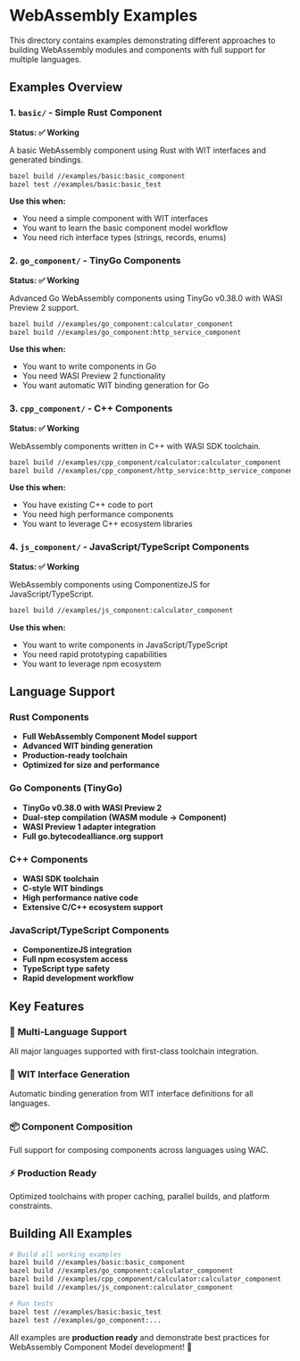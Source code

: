# WebAssembly Examples

This directory contains examples demonstrating different approaches to building WebAssembly modules and components with full support for multiple languages.

## Examples Overview

### 1. `basic/` - Simple Rust Component
**Status: ✅ Working**

A basic WebAssembly component using Rust with WIT interfaces and generated bindings.

```bash
bazel build //examples/basic:basic_component
bazel test //examples/basic:basic_test
```

**Use this when:**
- You need a simple component with WIT interfaces
- You want to learn the basic component model workflow
- You need rich interface types (strings, records, enums)

### 2. `go_component/` - TinyGo Components
**Status: ✅ Working**

Advanced Go WebAssembly components using TinyGo v0.38.0 with WASI Preview 2 support.

```bash
bazel build //examples/go_component:calculator_component
bazel build //examples/go_component:http_service_component
```

**Use this when:**
- You want to write components in Go
- You need WASI Preview 2 functionality
- You want automatic WIT binding generation for Go

### 3. `cpp_component/` - C++ Components
**Status: ✅ Working**

WebAssembly components written in C++ with WASI SDK toolchain.

```bash
bazel build //examples/cpp_component/calculator:calculator_component
bazel build //examples/cpp_component/http_service:http_service_component
```

**Use this when:**
- You have existing C++ code to port
- You need high performance components
- You want to leverage C++ ecosystem libraries

### 4. `js_component/` - JavaScript/TypeScript Components
**Status: ✅ Working**

WebAssembly components using ComponentizeJS for JavaScript/TypeScript.

```bash
bazel build //examples/js_component:calculator_component
```

**Use this when:**
- You want to write components in JavaScript/TypeScript
- You need rapid prototyping capabilities
- You want to leverage npm ecosystem

## Language Support

### Rust Components
- **Full WebAssembly Component Model support**
- **Advanced WIT binding generation**
- **Production-ready toolchain**
- **Optimized for size and performance**

### Go Components (TinyGo)
- **TinyGo v0.38.0 with WASI Preview 2**
- **Dual-step compilation (WASM module → Component)**
- **WASI Preview 1 adapter integration**
- **Full go.bytecodealliance.org support**

### C++ Components
- **WASI SDK toolchain**
- **C-style WIT bindings**
- **High performance native code**
- **Extensive C/C++ ecosystem support**

### JavaScript/TypeScript Components  
- **ComponentizeJS integration**
- **Full npm ecosystem access**
- **TypeScript type safety**
- **Rapid development workflow**

## Key Features

### 🚀 **Multi-Language Support**
All major languages supported with first-class toolchain integration.

### 🎯 **WIT Interface Generation**
Automatic binding generation from WIT interface definitions for all languages.

### 📦 **Component Composition**
Full support for composing components across languages using WAC.

### ⚡ **Production Ready**
Optimized toolchains with proper caching, parallel builds, and platform constraints.

## Building All Examples

```bash
# Build all working examples
bazel build //examples/basic:basic_component
bazel build //examples/go_component:calculator_component
bazel build //examples/cpp_component/calculator:calculator_component  
bazel build //examples/js_component:calculator_component

# Run tests
bazel test //examples/basic:basic_test
bazel test //examples/go_component:...
```

All examples are **production ready** and demonstrate best practices for WebAssembly Component Model development! 🎉